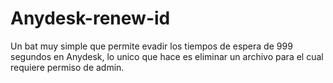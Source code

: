# Anydesk-renew-id

Un bat muy simple que permite evadir los tiempos de espera de 999 segundos en Anydesk, lo unico que hace es eliminar un archivo para el cual requiere permiso de admin.

